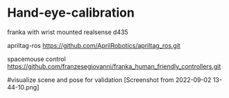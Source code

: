 # Hand-eye-calibration

franka with wrist mounted realsense d435 

apriltag-ros https://github.com/AprilRobotics/apriltag_ros.git

spacemouse control https://github.com/franzesegiovanni/franka_human_friendly_controllers.git

#visualize scene and pose for validation
[Screenshot from 2022-09-02 13-44-10.png]
